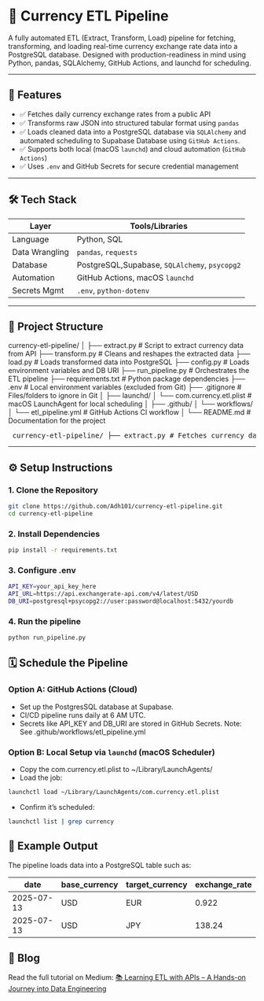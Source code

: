 # 💱 Currency ETL Pipeline

A fully automated ETL (Extract, Transform, Load) pipeline for fetching, transforming, and loading real-time currency exchange rate data into a PostgreSQL database. Designed with production-readiness in mind using Python, pandas, SQLAlchemy, GitHub Actions, and launchd for scheduling.

---

## 📌 Features

- ✅ Fetches daily currency exchange rates from a public API
- ✅ Transforms raw JSON into structured tabular format using `pandas`
- ✅ Loads cleaned data into a PostgreSQL database via `SQLAlchemy` and automated scheduling to Supabase Database using `GitHub Actions`.
- ✅ Supports both local (macOS `launchd`) and cloud automation (`GitHub Actions`)
- ✅ Uses `.env` and GitHub Secrets for secure credential management

---

## 🛠 Tech Stack

| Layer        | Tools/Libraries                 |
|--------------|----------------------------------|
| Language     | Python, SQL                      |
| Data Wrangling | `pandas`, `requests`           |
| Database     | PostgreSQL,Supabase, `SQLAlchemy`, `psycopg2` |
| Automation   | GitHub Actions, macOS `launchd` |
| Secrets Mgmt | `.env`, `python-dotenv`         |

---

## 📂 Project Structure
currency-etl-pipeline/
│
├── extract.py              # Script to extract currency data from API
├── transform.py            # Cleans and reshapes the extracted data
├── load.py                 # Loads transformed data into PostgreSQL
├── config.py               # Loads environment variables and DB URI
├── run_pipeline.py         # Orchestrates the ETL pipeline
├── requirements.txt        # Python package dependencies
├── .env                    # Local environment variables (excluded from Git)
├── .gitignore              # Files/folders to ignore in Git
│
├── launchd/
│   └── com.currency.etl.plist     # macOS LaunchAgent for local scheduling
│
├── .github/
│   └── workflows/
│       └── etl_pipeline.yml       # GitHub Actions CI workflow
│
└── README.md              # Documentation for the project

<pre> currency-etl-pipeline/ ├── extract.py # Fetches currency data from API ├── transform.py # Transforms and cleans the data ├── load.py # Loads data into PostgreSQL ├── config.py # Handles environment variables and DB URI ├── run_pipeline.py # Orchestrates the ETL steps ├── requirements.txt # Project dependencies ├── .env # Local secrets (excluded by .gitignore) ├── .gitignore # Ignore sensitive and unnecessary files │ ├── launchd/ │ └── com.currency.etl.plist # macOS local scheduler config │ ├── .github/ │ └── workflows/ │ └── etl_pipeline.yml # GitHub Actions workflow for automation │ └── README.md # Project documentation </pre>


---

## ⚙️ Setup Instructions

### 1. Clone the Repository

```bash
git clone https://github.com/Adh101/currency-etl-pipeline.git
cd currency-etl-pipeline
```
### 2. Install Dependencies
```bash
pip install -r requirements.txt
```
### 3. Configure .env
```bash
API_KEY=your_api_key_here
API_URL=https://api.exchangerate-api.com/v4/latest/USD
DB_URI=postgresql+psycopg2://user:password@localhost:5432/yourdb
```
### 4. Run the pipeline
```bash
python run_pipeline.py
```
## 🗓️ Schedule the Pipeline
### Option A: GitHub Actions (Cloud)
- Set up the PostgresSQL database at Supabase.
- CI/CD pipeline runs daily at 6 AM UTC.
- Secrets like API_KEY and DB_URI are stored in GitHub Secrets.
Note: See .github/workflows/etl_pipeline.yml

### Option B: Local Setup via `launchd` (macOS Scheduler)
- Copy the com.currency.etl.plist to ~/Library/LaunchAgents/
- Load the job:
 ```bash
launchctl load ~/Library/LaunchAgents/com.currency.etl.plist
```
- Confirm it’s scheduled:
 ```bash
launchctl list | grep currency
```

## 🧪 Example Output
The pipeline loads data into a PostgreSQL table such as:

| date       | base\_currency | target\_currency | exchange\_rate |
| ---------- | -------------- | ---------------- | -------------- |
| 2025-07-13 | USD            | EUR              | 0.922          |
| 2025-07-13 | USD            | JPY              | 138.24         |

## 📖 Blog
Read the full tutorial on Medium:
[📚 Learning ETL with APIs – A Hands-on Journey into Data Engineering](https://medium.com/@atish.dhamala/learning-etl-with-apis-a-hands-on-journey-into-data-engineering-b11ef5fbde16)




